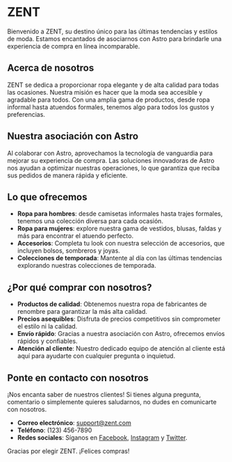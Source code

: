 # ZENT

Bienvenido a ZENT, su destino único para las últimas tendencias y estilos de moda. Estamos encantados de asociarnos con Astro para brindarle una experiencia de compra en línea incomparable.

## Acerca de nosotros

ZENT se dedica a proporcionar ropa elegante y de alta calidad para todas las ocasiones. Nuestra misión es hacer que la moda sea accesible y agradable para todos. Con una amplia gama de productos, desde ropa informal hasta atuendos formales, tenemos algo para todos los gustos y preferencias.

## Nuestra asociación con Astro

Al colaborar con Astro, aprovechamos la tecnología de vanguardia para mejorar su experiencia de compra. Las soluciones innovadoras de Astro nos ayudan a optimizar nuestras operaciones, lo que garantiza que reciba sus pedidos de manera rápida y eficiente.

## Lo que ofrecemos

- **Ropa para hombres**: desde camisetas informales hasta trajes formales, tenemos una colección diversa para cada ocasión.
- **Ropa para mujeres**: explore nuestra gama de vestidos, blusas, faldas y más para encontrar el atuendo perfecto.
- **Accesorios**: Completa tu look con nuestra selección de accesorios, que incluyen bolsos, sombreros y joyas.
- **Colecciones de temporada**: Mantente al día con las últimas tendencias explorando nuestras colecciones de temporada.

## ¿Por qué comprar con nosotros?

- **Productos de calidad**: Obtenemos nuestra ropa de fabricantes de renombre para garantizar la más alta calidad.
- **Precios asequibles**: Disfruta de precios competitivos sin comprometer el estilo ni la calidad.
- **Envío rápido**: Gracias a nuestra asociación con Astro, ofrecemos envíos rápidos y confiables.
- **Atención al cliente**: Nuestro dedicado equipo de atención al cliente está aquí para ayudarte con cualquier pregunta o inquietud.

## Ponte en contacto con nosotros

¡Nos encanta saber de nuestros clientes! Si tienes alguna pregunta, comentario o simplemente quieres saludarnos, no dudes en comunicarte con nosotros.

- **Correo electrónico**: support@zent.com
- **Teléfono**: (123) 456-7890
- **Redes sociales**: Síganos en [Facebook](https://facebook.com/zent), [Instagram](https://instagram.com/zent) y [Twitter](https://twitter.com/zent).

Gracias por elegir ZENT. ¡Felices compras!